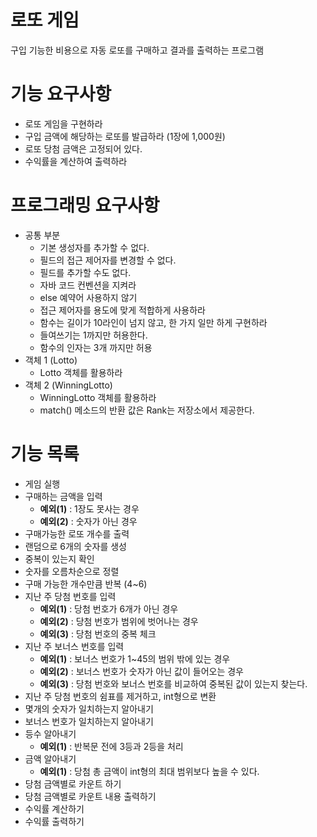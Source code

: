 # 로또 게임
구입 기능한 비용으로 자동 로또를 구매하고 결과를 출력하는 프로그램<br>

# 기능 요구사항
* 로또 게임을 구현하라
* 구입 금액에 해당하는 로또를 발급하라 (1장에 1,000원)
* 로또 당첨 금액은 고정되어 있다.
* 수익률을 계산하여 출력하라<br>

# 프로그래밍 요구사항
* 공통 부분
    * 기본 생성자를 추가할 수 없다.
    * 필드의 접근 제어자를 변경할 수 없다.
    * 필드를 추가할 수도 없다.
    * 자바 코드 컨벤션을 지켜라
    * else 예약어 사용하지 않기
    * 접근 제어자를 용도에 맞게 적합하게 사용하라
    * 함수는 길이가 10라인이 넘지 않고, 한 가지 일만 하게 구현하라
    * 들여쓰기는 1까지만 허용한다.
    * 함수의 인자는 3개 까지만 허용
* 객체 1 (Lotto)
    * Lotto 객체를 활용하라
* 객체 2 (WinningLotto)
    * WinningLotto 객체를 활용하라
    * match() 메소드의 반환 값은 Rank는 저장소에서 제공한다.<br>

# 기능 목록
* 게임 실행
* 구매하는 금액을 입력
    - **예외(1)** : 1장도 못사는 경우
    - **예외(2)** : 숫자가 아닌 경우
* 구매가능한 로또 개수를 출력
* 랜덤으로 6개의 숫자를 생성
* 중복이 있는지 확인
* 숫자를 오름차순으로 정렬
* 구매 가능한 개수만큼 반복 (4~6)
* 지난 주 당첨 번호를 입력
    - **예외(1)** : 당첨 번호가 6개가 아닌 경우
    - **예외(2)** : 당첨 번호가 범위에 벗어나는 경우
    - **예외(3)** : 당첨 번호의 중복 체크
* 지난 주 보너스 번호를 입력
    - **예외(1)** : 보너스 번호가 1~45의 범위 밖에 있는 경우
    - **예외(2)** : 보너스 번호가 숫자가 아닌 값이 들어오는 경우
    - **예외(3)** : 당첨 번호와 보너스 번호를 비교하여 중복된 값이 있는지 찾는다.
* 지난 주 당첨 번호의 쉼표를 제거하고, int형으로 변환
* 몇개의 숫자가 일치하는지 알아내기
* 보너스 번호가 일치하는지 알아내기
* 등수 알아내기
    - **예외(1)** : 반복문 전에 3등과 2등을 처리
* 금액 알아내기
    - **예외(1)** : 당첨 총 금액이 int형의 최대 범위보다 높을 수 있다.
* 당첨 금액별로 카운트 하기
* 당첨 금액별로 카운트 내용 출력하기
* 수익률 계산하기
* 수익률 출력하기